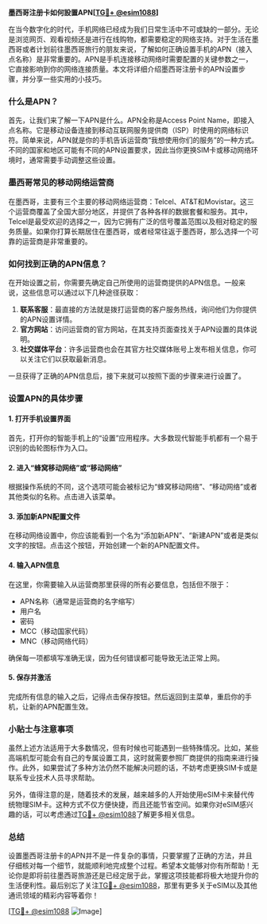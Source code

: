 **墨西哥注册卡如何設置APN[[TG💪+ @esim1088](https://t.me/s/esim1088)]**

在当今数字化的时代，手机网络已经成为我们日常生活中不可或缺的一部分。无论是浏览网页、观看视频还是进行在线购物，都需要稳定的网络支持。对于生活在墨西哥或者计划前往墨西哥旅行的朋友来说，了解如何正确设置手机的APN（接入点名称）是非常重要的。APN是手机连接移动网络时需要配置的关键参数之一，它直接影响到你的网络连接质量。本文将详细介绍墨西哥注册卡的APN设置步骤，并分享一些实用的小技巧。

### 什么是APN？

首先，让我们来了解一下APN是什么。APN全称是Access Point Name，即接入点名称。它是移动设备连接到移动互联网服务提供商（ISP）时使用的网络标识符。简单来说，APN就是你的手机告诉运营商“我想使用你们的服务”的一种方式。不同的国家和地区可能有不同的APN设置要求，因此当你更换SIM卡或移动网络环境时，通常需要手动调整这些设置。

### 墨西哥常见的移动网络运营商

在墨西哥，主要有三个主要的移动网络运营商：Telcel、AT&T和Movistar。这三个运营商覆盖了全国大部分地区，并提供了各种各样的数据套餐和服务。其中，Telcel是最受欢迎的选择之一，因为它拥有广泛的信号覆盖范围以及相对稳定的服务质量。如果你打算长期居住在墨西哥，或者经常往返于墨西哥，那么选择一个可靠的运营商是非常重要的。

### 如何找到正确的APN信息？

在开始设置之前，你需要先确定自己所使用的运营商提供的APN信息。一般来说，这些信息可以通过以下几种途径获取：

1. **联系客服**：最直接的方法就是拨打运营商的客户服务热线，询问他们为你提供的APN设置详情。
2. **官方网站**：访问运营商的官方网站，在其支持页面查找关于APN设置的具体说明。
3. **社交媒体平台**：许多运营商也会在其官方社交媒体账号上发布相关信息，你可以关注它们以获取最新消息。

一旦获得了正确的APN信息后，接下来就可以按照下面的步骤来进行设置了。

### 设置APN的具体步骤

#### 1. 打开手机设置界面
首先，打开你的智能手机上的“设置”应用程序。大多数现代智能手机都有一个易于识别的齿轮图标作为入口。

#### 2. 进入“蜂窝移动网络”或“移动网络”
根据操作系统的不同，这个选项可能会被标记为“蜂窝移动网络”、“移动网络”或者其他类似的名称。点击进入该菜单。

#### 3. 添加新APN配置文件
在移动网络设置中，你应该能看到一个名为“添加新APN”、“新建APN”或者是类似文字的按钮。点击这个按钮，开始创建一个新的APN配置文件。

#### 4. 输入APN信息
在这里，你需要输入从运营商那里获得的所有必要信息，包括但不限于：
- APN名称（通常是运营商的名字缩写）
- 用户名
- 密码
- MCC（移动国家代码）
- MNC（移动网络代码）

确保每一项都填写准确无误，因为任何错误都可能导致无法正常上网。

#### 5. 保存并激活
完成所有信息的输入之后，记得点击保存按钮。然后返回到主菜单，重启你的手机，让新的APN配置生效。

### 小贴士与注意事项

虽然上述方法适用于大多数情况，但有时候也可能遇到一些特殊情况。比如，某些高端机型可能会有自己的专属设置工具，这时就需要参照厂商提供的指南来进行操作。此外，如果尝试了多种方法仍然不能解决问题的话，不妨考虑更换SIM卡或是联系专业技术人员寻求帮助。

另外，值得注意的是，随着技术的发展，越来越多的人开始使用eSIM卡来替代传统物理SIM卡。这种方式不仅方便快捷，而且还能节省空间。如果你对eSIM感兴趣的话，可以考虑通过[TG💪+ @esim1088](https://t.me/s/esim1088)了解更多相关信息。

### 总结

设置墨西哥注册卡的APN并不是一件复杂的事情，只要掌握了正确的方法，并且仔细核对每一个细节，就能顺利地完成整个过程。希望本文能够对你有所帮助！无论你是即将前往墨西哥旅游还是已经定居于此，掌握这项技能都将极大地提升你的生活便利性。最后别忘了关注[TG💪+ @esim1088](https://t.me/s/esim1088)，那里有更多关于eSIM以及其他通讯领域的精彩内容等着你！

[[TG💪+ @esim1088](https://t.me/s/esim1088) ![Image](https://i.postimg.cc/4NQfJmqS/Snipaste-2025-05-13-00-14-12.png)]